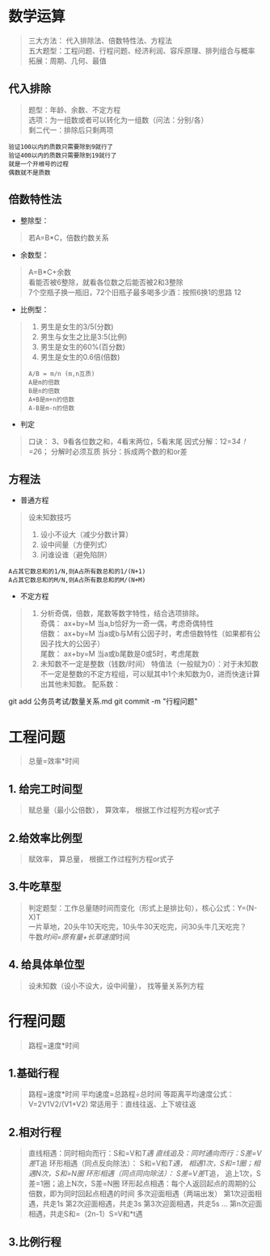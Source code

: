 # 数学运算
> 三大方法： 代入排除法、倍数特性法、方程法<br>
> 五大题型：工程问题、行程问题、经济利润、容斥原理、排列组合与概率<br>
> 拓展：周期、几何、最值<br>

## 代入排除
> 题型：年龄、余数、不定方程<br>
> 选项：为一组数或者可以转化为一组数（问法：分别/各）<br>
> 剩二代一：排除后只剩两项<br>
```
验证100以内的质数只需要除到9就行了
验证400以内的质数只需要除到19就行了
就是一个开根号的过程
偶数就不是质数
```
## 倍数特性法
* 整除型：<br>
> 若A=B*C，倍数约数关系<br>
* 余数型：<br>
> A=B*C+余数<br>
> 看能否被6整除，就看各位数之后能否被2和3整除<br>
> 7个空瓶子换一瓶旧，72个旧瓶子最多喝多少酒：按照6换1的思路  12<br>
* 比例型：<br>
> 1. 男生是女生的3/5(分数)<br>
> 2. 男生与女生之比是3:5(比例)<br>
> 3. 男生是女生的60%(百分数)<br>
> 4. 男生是女生的0.6倍(倍数)<br>
> ```
> A/B = m/n (m,n互质)
> A是m的倍数
> B是n的倍数
> A+B是m+n的倍数
> A-B是m-n的倍数
> ```
* 判定
> 口诀： 3、9看各位数之和，4看末两位，5看末尾
> 因式分解：12=3*4！=2*6；  分解时必须互质
> 拆分：拆成两个数的和or差

## 方程法
* 普通方程
> 设未知数技巧<br>
> 1. 设小不设大（减少分数计算）<br>
> 2. 设中间量（方便列式）<br>
> 3. 问谁设谁（避免陷阱）<br>
```
A占其它数总和的1/N,则A占所有数总和的1/(N+1)
A占其它数总和的M/N,则A占所有数总和的M/(N+M)

```
* 不定方程
> 1. 分析奇偶，倍数，尾数等数字特性，结合选项排除。<br>
> 奇偶： ax+by=M 当a,b恰好为一奇一偶，考虑奇偶特性<br>
> 倍数： ax+by=M 当a或b与M有公因子时，考虑倍数特性（如果都有公因子找大的公因子）<br>
> 尾数： ax+by=M 当a或b尾数是0或5时，考虑尾数<br>
> 2. 未知数不一定是整数（钱数/时间）
> 特值法（一般赋为0）：对于未知数不一定是整数的不定方程组，可以赋其中1个未知数为0，进而快速计算出其他未知数。
> 配系数：

git add 公务员考试/数量关系.md
git commit -m "行程问题"


# 工程问题
> 总量=效率*时间
## 1. 给完工时间型
> 赋总量（最小公倍数）， 算效率， 根据工作过程列方程or式子<br>
## 2.给效率比例型
> 赋效率， 算总量， 根据工作过程列方程or式子<br>
## 3.牛吃草型
> 判定题型：工作总量随时间而变化（形式上是排比句），核心公式：Y=(N-X)T<br>
> 一片草地，20头牛10天吃完，10头牛30天吃完，问30头牛几天吃完？<br>
> 牛数*时间=原有量+长草速度*时间<br>
## 4. 给具体单位型
> 设未知数（设小不设大，设中间量）， 找等量关系列方程<br>


# 行程问题
> 路程=速度*时间
## 1.基础行程
> 路程=速度*时间
> 平均速度=总路程÷总时间
> 等距离平均速度公式：V=2V1V2/(V1+V2)
> 常适用于：直线往返、上下坡往返
## 2.相对行程
> 直线相遇：同时相向而行：S和=V和*T遇
> 直线追及：同时通向而行：S差=V差*T追
> 环形相遇（同点反向除法）： S和=V和*T遇， 相遇1次，S和=1圈；相遇N次，S和=N圈
> 环形相遇（同点同向除法）： S差=V差*T追， 追上1次，S差=1圈；追上N次，S差=N圈
> 环形起点相遇：每个人返回起点的周期的公倍数，即为同时回起点相遇的时间
> 多次迎面相遇（两端出发）
> 第1次迎面相遇，共走1s
> 第2次迎面相遇，共走3s
> 第3次迎面相遇，共走5s
> ...
> 第n次迎面相遇，共走S和=（2n-1）S=V和*t遇
## 3.比例行程